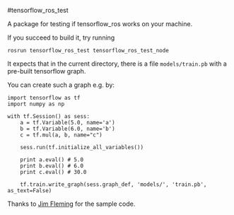 #tensorflow_ros_test

A package for testing if tensorflow\_ros works on your machine.

If you succeed to build it, try running

    rosrun tensorflow_ros_test tensorflow_ros_test_node
    
It expects that in the current directory, there is a file `models/train.pb` with a pre-built tensorflow graph.

You can create such a graph e.g. by:

	import tensorflow as tf
	import numpy as np

	with tf.Session() as sess:
	    a = tf.Variable(5.0, name='a')
	    b = tf.Variable(6.0, name='b')
	    c = tf.mul(a, b, name="c")

	    sess.run(tf.initialize_all_variables())

	    print a.eval() # 5.0
	    print b.eval() # 6.0
	    print c.eval() # 30.0
	    
	    tf.train.write_graph(sess.graph_def, 'models/', 'train.pb', as_text=False)
	    
Thanks to [Jim Fleming](https://medium.com/jim-fleming/loading-a-tensorflow-graph-with-the-c-api-4caaff88463f#.x0ig91dd1) for the sample code.